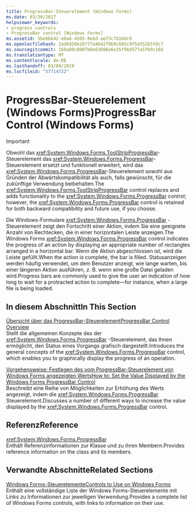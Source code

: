 ```yaml
---
title: ProgressBar-Steuerelement (Windows Forms)
ms.date: 03/30/2017
helpviewer_keywords:
- progress controls
- ProgressBar control [Windows Forms]
ms.assetid: 5be6b642-e8a6-4565-8ebd-ae73c7b10dc9
ms.openlocfilehash: 2ad6450e26777a4642f0b9c685c9f5e552b5fdc7
ms.sourcegitcommit: 160a88c8087b0e63606e6e35f9bd57fa5f69c168
ms.translationtype: MT
ms.contentlocale: de-DE
ms.lasthandoff: 03/09/2019
ms.locfileid: "57714722"
---
```

# <a name="progressbar-control-windows-forms"></a><span data-ttu-id="4ccf8-102">ProgressBar-Steuerelement (Windows Forms)</span><span class="sxs-lookup"><span data-stu-id="4ccf8-102">ProgressBar Control (Windows Forms)</span></span>
> [!IMPORTANT]
>  <span data-ttu-id="4ccf8-103">Obwohl das <xref:System.Windows.Forms.ToolStripProgressBar>-Steuerelement das <xref:System.Windows.Forms.ProgressBar>-Steuerelement ersetzt und funktionell erweitert, wird das <xref:System.Windows.Forms.ProgressBar>-Steuerelement sowohl aus Gründen der Abwärtskompatibilität als auch, falls gewünscht, für die zukünftige Verwendung beibehalten.</span><span class="sxs-lookup"><span data-stu-id="4ccf8-103">The <xref:System.Windows.Forms.ToolStripProgressBar> control replaces and adds functionality to the <xref:System.Windows.Forms.ProgressBar> control; however, the <xref:System.Windows.Forms.ProgressBar> control is retained for both backward compatibility and future use, if you choose.</span></span>  
  
 <span data-ttu-id="4ccf8-104">Die Windows-Formulare <xref:System.Windows.Forms.ProgressBar> -Steuerelement zeigt den Fortschritt einer Aktion, indem Sie eine geeignete Anzahl von Rechtecken, die in einer horizontalen Leiste anzeigen.</span><span class="sxs-lookup"><span data-stu-id="4ccf8-104">The Windows Forms <xref:System.Windows.Forms.ProgressBar> control indicates the progress of an action by displaying an appropriate number of rectangles arranged in a horizontal bar.</span></span> <span data-ttu-id="4ccf8-105">Wenn die Aktion abgeschlossen ist, wird die Leiste gefüllt.</span><span class="sxs-lookup"><span data-stu-id="4ccf8-105">When the action is complete, the bar is filled.</span></span> <span data-ttu-id="4ccf8-106">Statusanzeigen werden häufig verwendet, um dem Benutzer anzeigt, wie lange warten, bis einer längeren Aktion ausführen, z. B. wenn eine große Datei geladen wird.</span><span class="sxs-lookup"><span data-stu-id="4ccf8-106">Progress bars are commonly used to give the user an indication of how long to wait for a protracted action to complete—for instance, when a large file is being loaded.</span></span>  
  
## <a name="in-this-section"></a><span data-ttu-id="4ccf8-107">In diesem Abschnitt</span><span class="sxs-lookup"><span data-stu-id="4ccf8-107">In This Section</span></span>  
 [<span data-ttu-id="4ccf8-108">Übersicht über das ProgressBar-Steuerelement</span><span class="sxs-lookup"><span data-stu-id="4ccf8-108">ProgressBar Control Overview</span></span>](progressbar-control-overview-windows-forms.md)  
 <span data-ttu-id="4ccf8-109">Stellt die allgemeinen Konzepte des der <xref:System.Windows.Forms.ProgressBar> -Steuerelement, das Ihnen ermöglicht, den Status eines Vorgangs grafisch dargestellt.</span><span class="sxs-lookup"><span data-stu-id="4ccf8-109">Introduces the general concepts of the <xref:System.Windows.Forms.ProgressBar> control, which enables you to graphically display the progress of an operation.</span></span>  
  
 [<span data-ttu-id="4ccf8-110">Vorgehensweise: Festlegen des vom ProgressBar-Steuerelement von Windows Forms angezeigten Werts</span><span class="sxs-lookup"><span data-stu-id="4ccf8-110">How to: Set the Value Displayed by the Windows Forms ProgressBar Control</span></span>](how-to-set-the-value-displayed-by-the-windows-forms-progressbar-control.md)  
 <span data-ttu-id="4ccf8-111">Beschreibt eine Reihe von Möglichkeiten zur Erhöhung des Werts angezeigt, indem die <xref:System.Windows.Forms.ProgressBar> Steuerelement.</span><span class="sxs-lookup"><span data-stu-id="4ccf8-111">Discusses a number of different ways to increase the value displayed by the <xref:System.Windows.Forms.ProgressBar> control.</span></span>  
  
## <a name="reference"></a><span data-ttu-id="4ccf8-112">Referenz</span><span class="sxs-lookup"><span data-stu-id="4ccf8-112">Reference</span></span>  
 <xref:System.Windows.Forms.ProgressBar>  
 <span data-ttu-id="4ccf8-113">Enthält Referenzinformationen zur Klasse und zu ihren Membern.</span><span class="sxs-lookup"><span data-stu-id="4ccf8-113">Provides reference information on the class and its members.</span></span>  
  
## <a name="related-sections"></a><span data-ttu-id="4ccf8-114">Verwandte Abschnitte</span><span class="sxs-lookup"><span data-stu-id="4ccf8-114">Related Sections</span></span>  
 [<span data-ttu-id="4ccf8-115">Windows Forms-Steuerelemente</span><span class="sxs-lookup"><span data-stu-id="4ccf8-115">Controls to Use on Windows Forms</span></span>](controls-to-use-on-windows-forms.md)  
 <span data-ttu-id="4ccf8-116">Enthält eine vollständige Liste der Windows Forms-Steuerelemente mit Links zu Informationen zur jeweiligen Verwendung.</span><span class="sxs-lookup"><span data-stu-id="4ccf8-116">Provides a complete list of Windows Forms controls, with links to information on their use.</span></span>
